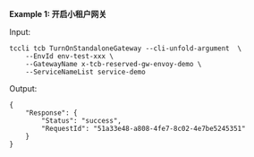 **Example 1: 开启小租户网关**



Input: 

```
tccli tcb TurnOnStandaloneGateway --cli-unfold-argument  \
    --EnvId env-test-xxx \
    --GatewayName x-tcb-reserved-gw-envoy-demo \
    --ServiceNameList service-demo
```

Output: 
```
{
    "Response": {
        "Status": "success",
        "RequestId": "51a33e48-a808-4fe7-8c02-4e7be5245351"
    }
}
```

